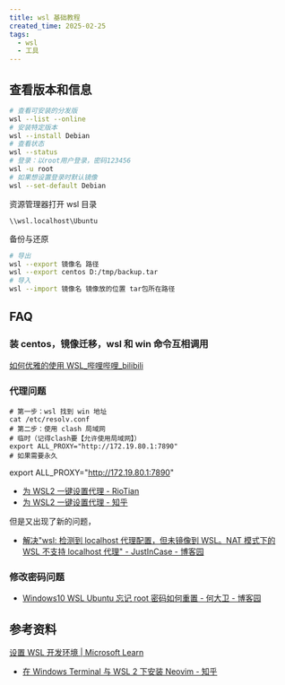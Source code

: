 ```yaml
---
title: wsl 基础教程
created_time: 2025-02-25
tags:
  - wsl
  - 工具
---
```


## 查看版本和信息

```bash
# 查看可安装的分发版
wsl --list --online
# 安装特定版本
wsl --install Debian
# 查看状态
wsl --status
# 登录：以root用户登录，密码123456
wsl -u root
# 如果想设置登录时默认镜像
wsl --set-default Debian
```

资源管理器打开 wsl 目录

```explore.exe
\\wsl.localhost\Ubuntu
```

备份与还原

```bash
# 导出
wsl --export 镜像名 路径
wsl --export centos D:/tmp/backup.tar
# 导入
wsl --import 镜像名 镜像放的位置 tar包所在路径
```

## FAQ

### 装 centos，镜像迁移，wsl 和 win 命令互相调用

[如何优雅的使用 WSL\_哔哩哔哩\_bilibili](https://www.bilibili.com/video/BV1Ku4y1f7nq)

### 代理问题

```shell
# 第一步：wsl 找到 win 地址
cat /etc/resolv.conf
# 第二步：使用 clash 局域网
# 临时（记得clash要【允许使用局域网】）
export ALL_PROXY="http://172.19.80.1:7890"
# 如果需要永久
```

export ALL_PROXY="http://172.19.80.1:7890"

- [为 WSL2 一键设置代理 - RioTian](https://www.cnblogs.com/RioTian/p/17986762)
- [为 WSL2 一键设置代理 - 知乎](https://zhuanlan.zhihu.com/p/153124468)

但是又出现了新的问题，

- [解决"wsl: 检测到 localhost 代理配置，但未镜像到 WSL。NAT 模式下的 WSL 不支持 localhost 代理" - JustInCase - 博客园](https://www.cnblogs.com/hg479/p/17869109.html)

### 修改密码问题

- [Windows10 WSL Ubuntu 忘记 root 密码如何重置 - 何大卫 - 博客园](https://www.cnblogs.com/heenhui2016/p/12916476.html)

## 参考资料

[设置 WSL 开发环境 | Microsoft Learn](https://learn.microsoft.com/zh-cn/windows/wsl/setup/environment)

- [在 Windows Terminal 与 WSL 2 下安装 Neovim - 知乎](https://zhuanlan.zhihu.com/p/434729349)
